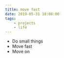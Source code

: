 ```yaml
---
title: move fast
date: 2019-05-31 18:08:00
tags:
    - projects
    - life
---
```


- Do small things
- Move fast
- Move on